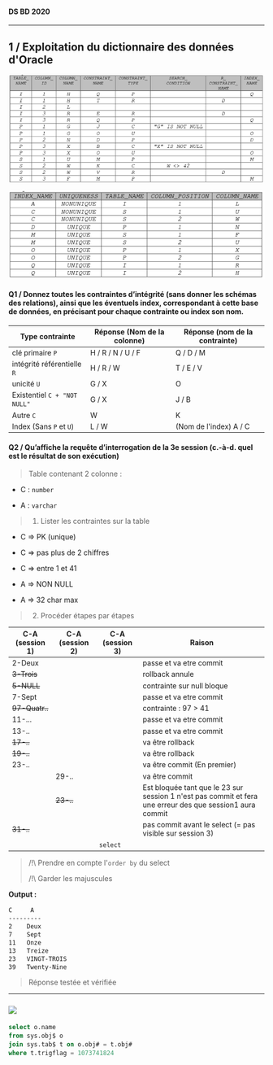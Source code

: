 #### DS BD 2020

---

## 1 / Exploitation du dictionnaire des données d'Oracle

![](https://raw.githubusercontent.com/celian-rib/cours_BD_S3/main/assets/2022-01-06-15-50-15-image.png?token=AJGOLXH45L7QAOV2MOZGYW3B4CEN2)

![](https://raw.githubusercontent.com/celian-rib/cours_BD_S3/main/assets/2022-01-06-15-50-53-image.png?token=AJGOLXDITSX4VKCXWCQTDNTB4CEMK)

#### Q1 / Donnez toutes les contraintes d’intégrité (sans donner les schémas des relations), ainsi que les éventuels index, correspondant  à cette base de données, en précisant pour chaque contrainte ou index son nom.

| Type contrainte              | Réponse (Nom de la colonne) | Réponse (nom de la contrainte) |
| ---------------------------- | --------------------------- | ------------------------------ |
| clé primaire `P`             | H / R / N / U / F           | Q / D / M                      |
| intégrité référentielle `R`  | H / R / W                   | T / E / V                      |
| unicité `U`                  | G / X                       | O                              |
| Existentiel `C + "NOT NULL"` | G / X                       | J / B                          |
| Autre `C`                    | W                           | K                              |
| Index (Sans `P` et `U`)      | L / W                       | (Nom de l'index) A / C         |

#### Q2 / Qu’affiche la requête d’interrogation de la 3e session (c.-à-d. quel est le résultat de son exécution)

> Table contenant 2 colonne :

- C : `number`

- A : `varchar`

> 1. Lister les contraintes sur la table

- C => PK (unique) 

- C => pas plus de 2 chiffres

- C => entre 1 et 41

- A => NON NULL

- A => 32 char max

> 2. Procéder étapes par étapes

| C-A (session 1) | C-A (session 2) | C-A (session 3) | Raison                                                                                                    |
| --------------- | --------------- | --------------- | --------------------------------------------------------------------------------------------------------- |
| 2-Deux          |                 |                 | passe et va etre commit                                                                                   |
| ~~3-Trois~~     |                 |                 | rollback annule                                                                                           |
| ~~5-NULL~~      |                 |                 | contrainte sur null bloque                                                                                |
| 7-Sept          |                 |                 | passe et va etre commit                                                                                   |
| ~~97-Quatr..~~  |                 |                 | contrainte : 97 > 41                                                                                      |
| 11-...          |                 |                 | passe et va etre commit                                                                                   |
| 13-..           |                 |                 | passe et va etre commit                                                                                   |
| ~~17-..~~       |                 |                 | va être rollback                                                                                          |
| ~~19-..~~       |                 |                 | va être rollback                                                                                          |
| 23-..           |                 |                 | va être commit (En premier)                                                                               |
|                 | 29-..           |                 | va être commit                                                                                            |
|                 | ~~23-..~~       |                 | Est bloquée tant que le 23 sur session 1 n'est pas commit et fera une erreur des que session1 aura commit |
| ~~31-..~~       |                 |                 | pas commit avant le select (= pas visible sur session 3)                                                  |
|                 |                 | `select`        |                                                                                                           |

> /!\ Prendre en compte l'`order by` du select
> 
> /!\ Garder les majuscules

**Output :**

```
C     A
---------
2    Deux
7    Sept
11   Onze
13   Treize
23   VINGT-TROIS
39   Twenty-Nine
```

> Réponse testée et vérifiée

---

### 

![](/mnt/roost/users/criboulet/Documents/bd/assets/2022-01-06-16-28-45-image.png)

```sql
select o.name
from sys.obj$ o
join sys.tab$ t on o.obj# = t.obj#
where t.trigflag = 1073741824
```
